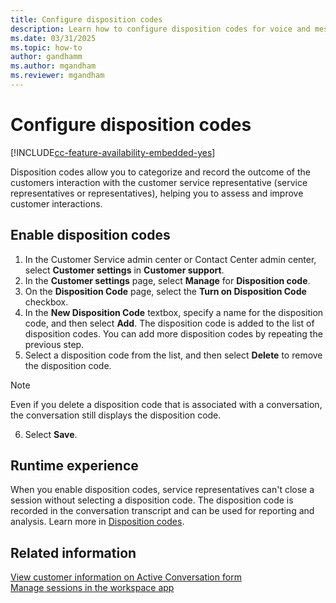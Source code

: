 ```yaml
---
title: Configure disposition codes
description: Learn how to configure disposition codes for voice and messaging channels.
ms.date: 03/31/2025
ms.topic: how-to
author: gandhamm
ms.author: mgandham
ms.reviewer: mgandham
---
```


# Configure disposition codes

[!INCLUDE[cc-feature-availability-embedded-yes](../includes/cc-feature-availability-embedded-yes.md)]

Disposition codes allow you to categorize and record the outcome of the customers interaction with the customer service representative (service representatives or representatives), helping you to assess and improve customer interactions.

## Enable disposition codes 

1. In the Customer Service admin center or Contact Center admin center, select **Customer settings** in **Customer support**.
1. In the **Customer settings** page, select **Manage** for **Disposition code**.
1. On the **Disposition Code** page, select the **Turn on Disposition Code** checkbox.
1. In the **New Disposition Code** textbox, specify a name for the disposition code, and then select **Add**.
   The disposition code is added to the list of disposition codes. You can add more disposition codes by repeating the previous step.
1. Select a disposition code from the list, and then select **Delete** to remove the disposition code.
  > [!NOTE]
  > Even if you delete a disposition code that is associated with a conversation, the conversation still displays the disposition code. 
6. Select **Save**.

## Runtime experience

When you enable disposition codes, service representatives can't close a session without selecting a disposition code. The disposition code is recorded in the conversation transcript and can be used for reporting and analysis. Learn more in [Disposition codes](/customer-service/use/oc-customer-summary#set-disposition-codes).

## Related information

[View customer information on Active Conversation form](/customer-service/use/oc-customer-summary)   
[Manage sessions in the workspace app](/customer-service/use/oc-manage-sessions)